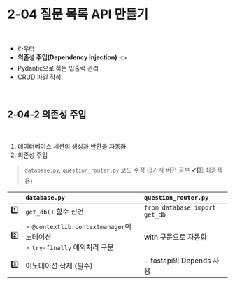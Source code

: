# 2-04 질문 목록 API 만들기

<br>

- 라우터
- **의존성 주입(Dependency Injection)** 👈
- Pydantic으로 하는 입출력 관리
- CRUD 파일 작성

<br>

## 2-04-2 의존성 주입

<br>

1. 데이터베이스 세션의 생성과 반환을 자동화 
2. 의존성 주입  

> `database.py`, `question_router.py` 코드 수정 (3가지 버전 공부 ✔3️⃣ 최종적용)

||`database.py`|`question_router.py`|
|:---:|:---|:---|
|1️⃣|`get_db()` 함수 선언|`from database import get_db`|
|2️⃣|- `@contextlib.contextmanager`어노테이션<br>- `try-finally` 예외처리 구문|with 구문으로 자동화|
|3️⃣|어노테이션 삭제 (필수)|- fastapi의 Depends 사용|